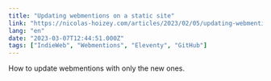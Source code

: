 ```yaml
---
title: "Updating webmentions on a static site"
link: "https://nicolas-hoizey.com/articles/2023/02/05/updating-webmentions-on-a-static-site/"
lang: "en"
date: "2023-03-07T12:44:51.000Z"
tags: ["IndieWeb", "Webmentions", "Eleventy", "GitHub"]
---
```


How to update webmentions with only the new ones.

